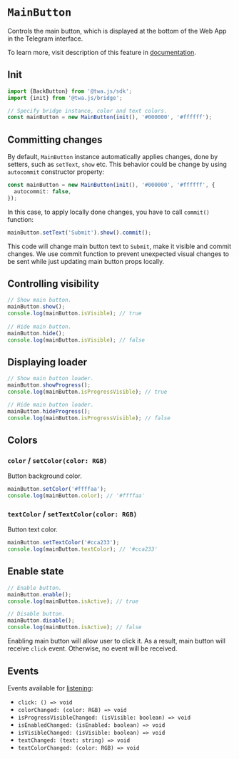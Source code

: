 # `MainButton`

Controls the main button, which is displayed at the bottom of the Web App in the
Telegram interface.

To learn more, visit description of this feature
in [documentation](../../../features/main-button).

## Init

```typescript
import {BackButton} from '@twa.js/sdk';
import {init} from '@twa.js/bridge';

// Specify bridge instance, color and text colors.
const mainButton = new MainButton(init(), '#000000', '#ffffff');
```

## Committing changes

By default, `MainButton` instance automatically applies changes, done
by setters, such as `setText`, `show` etc. This behavior could be change by
using `autocommit` constructor property:

```typescript
const mainButton = new MainButton(init(), '#000000', '#ffffff', {
  autocommit: false,
});
```

In this case, to apply locally done changes, you have to call `commit()` 
function:

```typescript
mainButton.setText('Submit').show().commit();
```

This code will change main button text to `Submit`, make it visible
and commit changes. We use commit function to prevent unexpected visual changes
to be sent while just updating main button props locally.

## Controlling visibility

```typescript  
// Show main button.  
mainButton.show();  
console.log(mainButton.isVisible); // true  
  
// Hide main button.  
mainButton.hide();  
console.log(mainButton.isVisible); // false  
```

## Displaying loader

```typescript
// Show main button loader.  
mainButton.showProgress();
console.log(mainButton.isProgressVisible); // true  

// Hide main button loader.  
mainButton.hideProgress();
console.log(mainButton.isProgressVisible); // false
```

## Colors

### `color` / `setColor(color: RGB)`

Button background color.

```typescript 
mainButton.setColor('#ffffaa');
console.log(mainButton.color); // '#ffffaa'
```

### `textColor` / `setTextColor(color: RGB)`

Button text color.

```typescript 
mainButton.setTextColor('#cca233');
console.log(mainButton.textColor); // '#cca233'
```

## Enable state

```typescript
// Enable button.  
mainButton.enable();
console.log(mainButton.isActive); // true  

// Disable button.  
mainButton.disable();
console.log(mainButton.isActive); // false
```

Enabling main button will allow user to click it. As a result, main button
will receive `click` event. Otherwise, no event will be received.

## Events

Events available for [listening](../about#events):

- `click: () => void`
- `colorChanged: (color: RGB) => void`
- `isProgressVisibleChanged: (isVisible: boolean) => void`
- `isEnabledChanged: (isEnabled: boolean) => void`
- `isVisibleChanged: (isVisible: boolean) => void`
- `textChanged: (text: string) => void`
- `textColorChanged: (color: RGB) => void`
